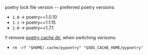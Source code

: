 poetry lock file version -- preferred poetry versions:
- `1.0` -> poetry==1.0.10
- `1.1` -> poetry==1.1.15
- `2.0` -> poetry==1.7.1

!! remove [poetry cache dir](https://python-poetry.org/docs/configuration/#cache-directory),
when switching verisons:
- `rm -rf "$HOME/.cache/pypoetry" "$XDG_CACHE_HOME/pypoetry"`
